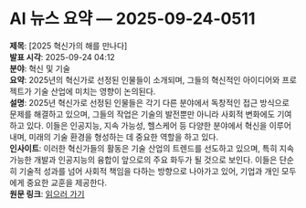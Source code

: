# AI 뉴스 요약 — 2025-09-24-0511

**제목**: [2025 혁신가의 해를 만나다]  
**발표 시각**: 2025-09-24 04:12  
**분야**: 혁신 및 기술  
**요약**: 2025년의 혁신가로 선정된 인물들이 소개되며, 그들의 혁신적인 아이디어와 프로젝트가 기술 산업에 미치는 영향이 논의된다.  
**설명**: 2025년 혁신가로 선정된 인물들은 각기 다른 분야에서 독창적인 접근 방식으로 문제를 해결하고 있으며, 그들의 작업은 기술의 발전뿐만 아니라 사회적 변화에도 기여하고 있다. 이들은 인공지능, 지속 가능성, 헬스케어 등 다양한 분야에서 혁신을 이루어내며, 미래의 기술 환경을 형성하는 데 중요한 역할을 하고 있다.  
**인사이트**: 이러한 혁신가들의 활동은 기술 산업의 트렌드를 선도하고 있으며, 특히 지속 가능한 개발과 인공지능의 융합이 앞으로의 주요 화두가 될 것으로 보인다. 이들은 단순히 기술적 성과를 넘어 사회적 책임을 다하는 방향으로 나아가고 있어, 기업과 개인 모두에게 중요한 교훈을 제공한다.  
**원문 링크**: [읽으러 가기](https://www.technologyreview.com/2025/09/23/1123986/roundtables-meet-the-2025-innovator-of-the-year/)